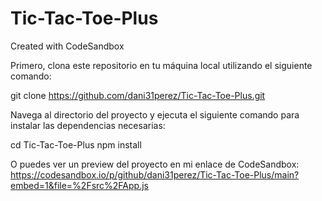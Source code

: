# Tic-Tac-Toe-Plus
Created with CodeSandbox

Primero, clona este repositorio en tu máquina local utilizando el siguiente comando:

git clone https://github.com/dani31perez/Tic-Tac-Toe-Plus.git

Navega al directorio del proyecto y ejecuta el siguiente comando para instalar las dependencias necesarias:

cd Tic-Tac-Toe-Plus
npm install

O puedes ver un preview del proyecto en mi enlace de CodeSandbox: https://codesandbox.io/p/github/dani31perez/Tic-Tac-Toe-Plus/main?embed=1&file=%2Fsrc%2FApp.js